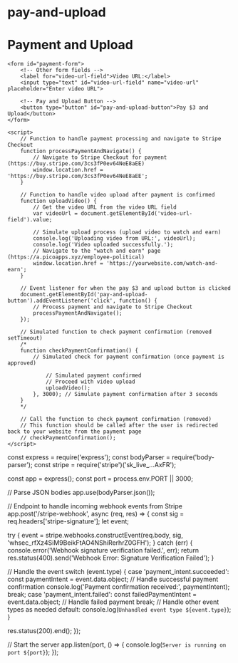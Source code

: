 # pay-and-upload
<!DOCTYPE html>
<html lang="en">
<head>
    <meta charset="UTF-8">
    <meta name="viewport" content="width=device-width, initial-scale=1.0">
    <title>Payment and Upload</title>
</head>
<body>
    <h1>Payment and Upload</h1>
    
    <form id="payment-form">
        <!-- Other form fields -->
        <label for="video-url-field">Video URL:</label>
        <input type="text" id="video-url-field" name="video-url" placeholder="Enter video URL">

        <!-- Pay and Upload Button -->
        <button type="button" id="pay-and-upload-button">Pay $3 and Upload</button>
    </form>

    <script>
        // Function to handle payment processing and navigate to Stripe Checkout
        function processPaymentAndNavigate() {
            // Navigate to Stripe Checkout for payment (https://buy.stripe.com/3cs3fP0ev64NeE8aEE)
            window.location.href = 'https://buy.stripe.com/3cs3fP0ev64NeE8aEE';
        }

        // Function to handle video upload after payment is confirmed
        function uploadVideo() {
            // Get the video URL from the video URL field
            var videoUrl = document.getElementById('video-url-field').value;

            // Simulate upload process (upload video to watch and earn)
            console.log('Uploading video from URL:', videoUrl);
            console.log('Video uploaded successfully.');
            // Navigate to the "watch and earn" page (https://a.picoapps.xyz/employee-political)
            window.location.href = 'https://yourwebsite.com/watch-and-earn';
        }

        // Event listener for when the pay $3 and upload button is clicked
        document.getElementById('pay-and-upload-button').addEventListener('click', function() {
            // Process payment and navigate to Stripe Checkout
            processPaymentAndNavigate();
        });

        // Simulated function to check payment confirmation (removed setTimeout)
        /*
        function checkPaymentConfirmation() {
            // Simulated check for payment confirmation (once payment is approved)
    
                // Simulated payment confirmed
                // Proceed with video upload
                uploadVideo();
            }, 3000); // Simulate payment confirmation after 3 seconds
        }
        */

        // Call the function to check payment confirmation (removed)
        // This function should be called after the user is redirected back to your website from the payment page
        // checkPaymentConfirmation();
    </script>
</body>
</html>
<!DOCTYPE html>
const express = require('express');
const bodyParser = require('body-parser');
const stripe = require('stripe')('sk_live_...AxFR');

const app = express();
const port = process.env.PORT || 3000;

// Parse JSON bodies
app.use(bodyParser.json());

// Endpoint to handle incoming webhook events from Stripe
app.post('/stripe-webhook', async (req, res) => {
  const sig = req.headers['stripe-signature'];
  let event;

  try {
    event = stripe.webhooks.constructEvent(req.body, sig, 'whsec_rfXz4SiM9BeikFtAO4NShiRerhrZ0GFH');
  } catch (err) {
    console.error('Webhook signature verification failed.', err);
    return res.status(400).send('Webhook Error: Signature Verification Failed');
  }

  // Handle the event
  switch (event.type) {
    case 'payment_intent.succeeded':
      const paymentIntent = event.data.object;
      // Handle successful payment confirmation
      console.log('Payment confirmation received:', paymentIntent);
      break;
    case 'payment_intent.failed':
      const failedPaymentIntent = event.data.object;
      // Handle failed payment
      break;
    // Handle other event types as needed
    default:
      console.log(`Unhandled event type ${event.type}`);
  }

  res.status(200).end();
});

// Start the server
app.listen(port, () => {
  console.log(`Server is running on port ${port}`);
});

